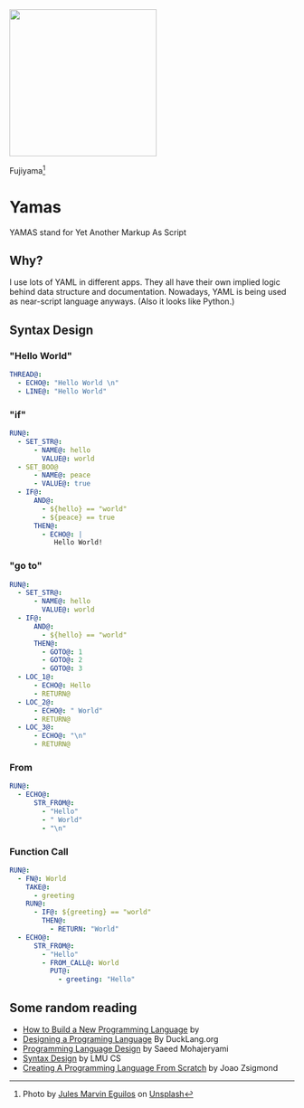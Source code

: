 <img src="https://user-images.githubusercontent.com/4682613/222035515-8ff9e540-aa55-48a2-8208-48f7699233aa.jpg" width="260" />

Fujiyama[^1]


# Yamas
YAMAS stand for Yet Another Markup As Script


## Why?

I use lots of YAML in different apps. They all have their own implied logic behind data structure and documentation. Nowadays, YAML is being used as near-script language anyways. (Also it looks like Python.)


## Syntax Design

### "Hello World"

```yaml
THREAD@:
  - ECHO@: "Hello World \n"
  - LINE@: "Hello World"
```

### "if"

```yaml
RUN@:
  - SET_STR@:
      - NAME@: hello
        VALUE@: world
  - SET_BOO@
      - NAME@: peace
      - VALUE@: true
  - IF@:
      AND@:
        - ${hello} == "world"
        - ${peace} == true
      THEN@:
        - ECHO@: |
           Hello World! 
```

### "go to"

```yaml
RUN@:
  - SET_STR@:
      - NAME@: hello
        VALUE@: world
  - IF@:
      AND@:
        - ${hello} == "world"
      THEN@:
        - GOTO@: 1
        - GOTO@: 2
        - GOTO@: 3
  - LOC_1@:
      - ECHO@: Hello
      - RETURN@
  - LOC_2@:
      - ECHO@: " World"
      - RETURN@
  - LOC_3@:
      - ECHO@: "\n"
      - RETURN@

```

### From

```yaml
RUN@:
  - ECHO@:
      STR_FROM@:
        - "Hello"
        - " World"
        - "\n"

```

### Function Call

```yaml
RUN@:
  - FN@: World
    TAKE@:
      - greeting
    RUN@:
      - IF@: ${greeting} == "world"
        THEN@:
          - RETURN: "World"
  - ECHO@:
      STR_FROM@:
        - "Hello"
        - FROM_CALL@: World
          PUT@:
            - greeting: "Hello"
```

## Some random reading
- [How to Build a New Programming Language](https://pgrandinetti.github.io/compilers/page/how-to-build-a-new-programming-language/) by 
- [Designing a Programing Language](http://ducklang.org/designing-a-programming-language-i) By DuckLang.org
- [Programming Language Design](https://bootcamp.uxdesign.cc/programming-language-design-a649513dbcf7) by Saeed Mohajeryami
- [Syntax Design](https://cs.lmu.edu/~ray/notes/syntaxdesign/) by LMU CS
- [Creating A Programming Language From Scratch](https://medium.com/swlh/creating-a-programming-language-from-scratch-244b88e33e2f) by Joao Zsigmond

[^1]: Photo by <a href="https://unsplash.com/@jmeguilos?utm_source=unsplash&utm_medium=referral&utm_content=creditCopyText">Jules Marvin Eguilos</a> on <a href="https://unsplash.com/photos/O3oQg9CPy1k?utm_source=unsplash&utm_medium=referral&utm_content=creditCopyText">Unsplash</a>


